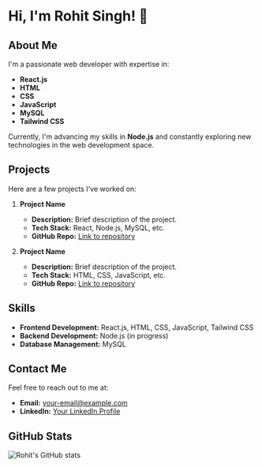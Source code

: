 # Hi, I'm Rohit Singh! 👋

## About Me

I'm a passionate web developer with expertise in:
- **React.js**
- **HTML**
- **CSS**
- **JavaScript**
- **MySQL**
- **Tailwind CSS**

Currently, I'm advancing my skills in **Node.js** and constantly exploring new technologies in the web development space.

## Projects

Here are a few projects I've worked on:

1. **Project Name**
   - **Description:** Brief description of the project.
   - **Tech Stack:** React, Node.js, MySQL, etc.
   - **GitHub Repo:** [Link to repository](#)

2. **Project Name**
   - **Description:** Brief description of the project.
   - **Tech Stack:** HTML, CSS, JavaScript, etc.
   - **GitHub Repo:** [Link to repository](#)

## Skills

- **Frontend Development:** React.js, HTML, CSS, JavaScript, Tailwind CSS
- **Backend Development:** Node.js (in progress)
- **Database Management:** MySQL

## Contact Me

Feel free to reach out to me at:
- **Email:** [your-email@example.com](mailto:your-email@example.com)
- **LinkedIn:** [Your LinkedIn Profile](#)

## GitHub Stats

![Rohit's GitHub stats](https://github-readme-stats.vercel.app/api?username=your-github-username&show_icons=true&theme=radical)
